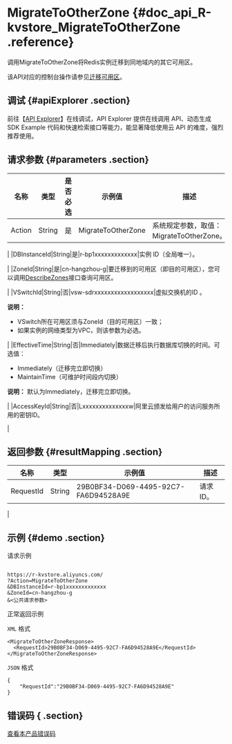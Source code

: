 # MigrateToOtherZone {#doc_api_R-kvstore_MigrateToOtherZone .reference}

调用MigrateToOtherZone将Redis实例迁移到同地域内的其它可用区。

该API对应的控制台操作请参见[迁移可用区](~~106272~~)。

## 调试 {#apiExplorer .section}

前往【[API Explorer](https://api.aliyun.com/#product=R-kvstore&api=MigrateToOtherZone)】在线调试，API Explorer 提供在线调用 API、动态生成 SDK Example 代码和快速检索接口等能力，能显著降低使用云 API 的难度，强烈推荐使用。

## 请求参数 {#parameters .section}

|名称|类型|是否必选|示例值|描述|
|--|--|----|---|--|
|Action|String|是|MigrateToOtherZone|系统规定参数，取值：MigrateToOtherZone。

 |
|DBInstanceId|String|是|r-bp1xxxxxxxxxxxxx|实例 ID（全局唯一）。

 |
|ZoneId|String|是|cn-hangzhou-g|要迁移到的可用区（即目的可用区），您可以调用[DescribeZones](~~94527~~)接口查询可用区。

 |
|VSwitchId|String|否|vsw-sdrxxxxxxxxxxxxxxxxxx|虚拟交换机的ID 。

 **说明：** 

-   VSwitch所在可用区须与ZoneId（目的可用区）一致；
-   如果实例的网络类型为VPC，则该参数为必选。

 |
|EffectiveTime|String|否|Immediately|数据迁移后执行数据库切换的时间。可选值：

 -   Immediately（迁移完立即切换）
-   MaintainTime（可维护时间段内切换）

 **说明：** 默认为Immediately，迁移完立即切换。

 |
|AccessKeyId|String|否|Lxxxxxxxxxxxxxxw|阿里云颁发给用户的访问服务所用的密钥ID。

 |

## 返回参数 {#resultMapping .section}

|名称|类型|示例值|描述|
|--|--|---|--|
|RequestId|String|29B0BF34-D069-4495-92C7-FA6D94528A9E|请求ID。

 |

## 示例 {#demo .section}

请求示例

``` {#request_demo}

https://r-kvstore.aliyuncs.com/
?Action=MigrateToOtherZone
&DBInstanceId=r-bp1xxxxxxxxxxxxx
&ZoneId=cn-hangzhou-g
&<公共请求参数>

```

正常返回示例

`XML` 格式

``` {#xml_return_success_demo}
<MigrateToOtherZoneResponse>
  <RequestId>29B0BF34-D069-4495-92C7-FA6D94528A9E</RequestId>
</MigrateToOtherZoneResponse>

```

`JSON` 格式

``` {#json_return_success_demo}
{
	"RequestId":"29B0BF34-D069-4495-92C7-FA6D94528A9E"
}
```

## 错误码 { .section}

[查看本产品错误码](https://error-center.aliyun.com/status/product/R-kvstore)

